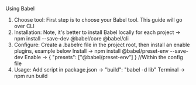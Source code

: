 Using Babel

1. Choose tool:
    First step is to choose your Babel tool. This guide will go over CLI
2. Installation:
    Note, it's better to install Babel locally for each project -> npm install --save-dev @babel/core @babel/cli
3. Configure:
    Create a .babelrc file in the project root, then install an enable plugins, example below
    Install -> npm install @babel/preset-env --save-dev
    Enable -> { "presets": ["@babel/preset-env"] } //Within the config file
4. Usage:
    Add script in package.json -> "build": "babel <src> -d lib"
    Terminal -> npm run build
